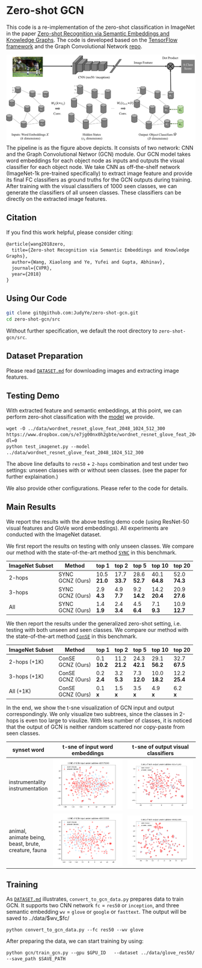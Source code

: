 # Zero-shot GCN

This code is a re-implementation of the zero-shot classification in ImageNet in the paper [Zero-shot Recognition via Semantic Embeddings and Knowledge Graphs](https://arxiv.org/abs/1803.08035). The code is developed based on the [TensorFlow framework](https://www.tensorflow.org/) and the Graph Convolutional Network [repo](https://github.com/tkipf/gcn/tree/master/gcn).

   ![](data/docs/git-gcn-teaser.png)
The pipeline is as the figure above depicts. It consists of two network: CNN and the Graph Convolutional Networ (GCN) module. Our GCN model takes word embeddings for each object node as inputs and outputs the visual classifier for each object node. We take CNN as off-the-shelf network (ImageNet-1k pre-trained specifically) to extract image feature and provide its final FC classifiers as ground truths for the GCN outputs during training. After training with the visual classifiers of 1000 seen classes, we can generate the classifiers of all unseen classes. These classifiers can be directly on the extracted image features.

## Citation
If you find this work helpful, please consider citing:
```
@article{wang2018zero,
  title={Zero-shot Recognition via Semantic Embeddings and Knowledge Graphs},
  author={Wang, Xiaolong and Ye, Yufei and Gupta, Abhinav},
  journal={CVPR},
  year={2018}
}
```

## Using Our Code

```bash
git clone git@github.com:JudyYe/zero-shot-gcn.git
cd zero-shot-gcn/src
```
Without further specification, we default the root directory to `zero-shot-gcn/src`.


## Dataset Preparation
Please read [`DATASET.md`](DATASET.md) for downloading images and extracting image features.

## Testing Demo
With extracted feature and semantic embeddings, at this point, we can perform zero-shot classification with the [model](https://www.dropbox.com/sh/q9mid4wjj5vy0si/AADg8_NobfxkDot3VM7tE8Fua?dl=0) we provide.
```Shell
wget -O ../data/wordnet_resnet_glove_feat_2048_1024_512_300 https://www.dropbox.com/s/e7jg00nx0h2gbte/wordnet_resnet_glove_feat_2048_1024_512_300?dl=0
python test_imagenet.py --model ../data/wordnet_resnet_glove_feat_2048_1024_512_300
```
The above line defaults to `res50` + `2-hops` combination and test under two settings: unseen classes with or without seen classes. (see the paper for further explaination.)

We also provide other configurations. Please refer to the code for details.

## Main Results
We report the results with the above testing demo code (using ResNet-50 visual features and GloVe word embeddings). All experiments are conducted with the ImageNet dataset.

We first report the results on testing with only unseen classes. We compare our method with the state-of-the-art method [`SYNC`](https://arxiv.org/abs/1603.00550) in this benchmark.

ImageNet Subset |Method | top 1 | top 2 |top 5 |top 10| top 20 |
---|---|---|---|---|---|---|
2-hops | SYNC <br/> GCNZ (Ours) | 10.5 <br/> **21.0** |	17.7<br/>**33.7** | 28.6 <br/> **52.7** |	40.1<br/>  **64.8** |	52.0 <br/> **74.3**
3-hops | SYNC <br/>GCNZ (Ours) | 2.9 <br/> **4.3** | 	4.9<br/> **7.7** |9.2 <br/> **14.2**	| 14.2 <br/> **20.4** |	20.9 <br/> **27.6** |
All | SYNC <br/>GCNZ (Ours) | 1.4 <br/> **1.9**	|2.4 <br/> **3.4** |4.5 <br/> **6.4**	|7.1 <br/>  **9.3**	|10.9 <br/> **12.7** |

We then report the results under the generalized zero-shot setting, i.e. testing with both unseen and seen classes. We compare our method with the state-of-the-art method [`ConSE`](https://arxiv.org/abs/1312.5650) in this benchmark.

ImageNet Subset |Method | top 1 | top 2 |top 5 |top 10| top 20 |
---|---|---|---|---|---|---|
2-hops (+1K) | ConSE <br/> GCNZ (Ours) | 0.1 <br/> **10.2** |	11.2<br/> **21.2** | 24.3 <br/> **42.1** |	29.1<br/> **56.2** |	32.7 <br/> **67.5**
3-hops (+1K) | ConSE <br/>GCNZ (Ours) | 0.2 <br/> **2.4** | 	3.2<br/> **5.3** |7.3 <br/> **12.0**	| 10.0 <br/> **18.2** |12.2 <br/> **25.4** |
All (+1K) | ConSE <br/>GCNZ (Ours) | 0.1 <br/> **x**	|1.5 <br/> **x** |3.5 <br/> **x**	|4.9 <br/> **x**	|6.2 <br/> **x** |

In the end, we show the t-sne visualization of GCN input and output correspondingly. We only visualize two subtrees, since the classes in 2-hops is even too large to visulize. With less number of classes, it is noticed that the output of GCN is neither random scattered nor copy-paste from seen classes.

synset word|t-sne of input word embeddings | t-sne of output visual classifiers
---|:-------------------------:|:-------------------------:
instrumentality<br/> instrumentation|![](data/docs/train_wv_inst.png)      |  ![](data/docs/train_fc_inst.png)
animal,<br/> animate being,<br/> beast, brute, <br/>creature, fauna | ![](data/docs/train_wv_animal.png) | ![](data/docs/train_fc_animal.png)



## Training
As [`DATASET.md`](DATASET.md) illustrates, `convert_to_gcn_data.py` prepares data to train GCN. It supports two CNN network `fc` = `res50` or `inception`, and three semantic embedding `wv` = `glove` or `google` or `fasttext`.
The output will be saved to ../data/$wv_$fc/
```Shell
python convert_to_gcn_data.py --fc res50 --wv glove
```

After preparing the data, we can start training by using:
```Shell
python gcn/train_gcn.py --gpu $GPU_ID 	--dataset ../data/glove_res50/ --save_path $SAVE_PATH
```
